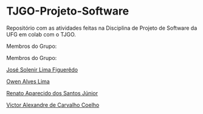 # TJGO-Projeto-Software
Repositório com as atividades feitas na Disciplina de Projeto de Software da UFG em colab com o TJGO.

Membros do Grupo:

Membros do Grupo:

[José Solenir Lima Figuerêdo ](https://github.com/Solenir)

[Owen Alves Lima](https://github.com/owenlima)

[Renato Aparecido dos Santos Júnior](https://github.com/renatojunior0)

[Victor Alexandre de Carvalho Coelho](https://github.com/victor-alexandre)
